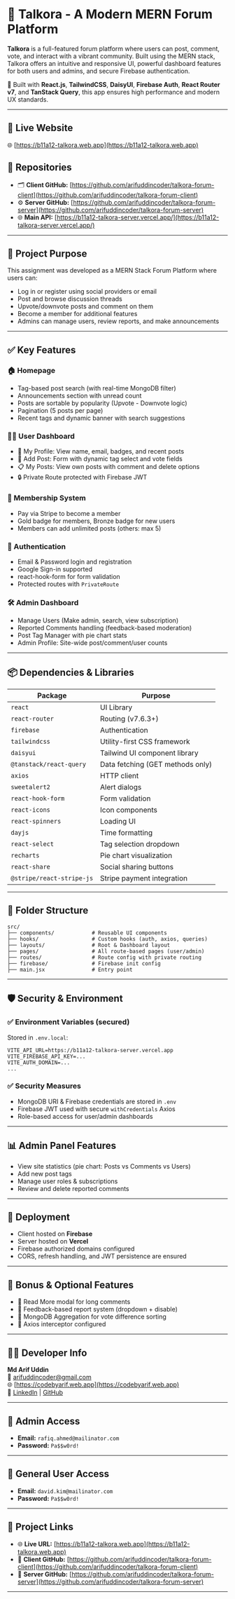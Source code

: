 # 💬 Talkora - A Modern MERN Forum Platform

**Talkora** is a full-featured forum platform where users can post, comment, vote, and interact with a vibrant community. Built using the MERN stack, Talkora offers an intuitive and responsive UI, powerful dashboard features for both users and admins, and secure Firebase authentication.

🚀 Built with **React.js**, **TailwindCSS**, **DaisyUI**, **Firebase Auth**, **React Router v7**, and **TanStack Query**, this app ensures high performance and modern UX standards.

---

## 🔗 Live Website

🌐 [https://b11a12-talkora.web.app](https://b11a12-talkora.web.app)

## 🧾 Repositories

- 🗂️ **Client GitHub:** [https://github.com/arifuddincoder/talkora-forum-client](https://github.com/arifuddincoder/talkora-forum-client)  
- ⚙️ **Server GitHub:** [https://github.com/arifuddincoder/talkora-forum-server](https://github.com/arifuddincoder/talkora-forum-server)  
- 🌐 **Main API:** [https://b11a12-talkora-server.vercel.app/](https://b11a12-talkora-server.vercel.app/)

---

## 🎯 Project Purpose

This assignment was developed as a MERN Stack Forum Platform where users can:
- Log in or register using social providers or email
- Post and browse discussion threads
- Upvote/downvote posts and comment on them
- Become a member for additional features
- Admins can manage users, review reports, and make announcements

---

## ✅ Key Features

### 🏠 Homepage
- Tag-based post search (with real-time MongoDB filter)
- Announcements section with unread count
- Posts are sortable by popularity (Upvote - Downvote logic)
- Pagination (5 posts per page)
- Recent tags and dynamic banner with search suggestions

### 🧑‍💼 User Dashboard
- 📌 My Profile: View name, email, badges, and recent posts
- 📝 Add Post: Form with dynamic tag select and vote fields
- 📋 My Posts: View own posts with comment and delete options
- 🔒 Private Route protected with Firebase JWT

### 🥇 Membership System
- Pay via Stripe to become a member
- Gold badge for members, Bronze badge for new users
- Members can add unlimited posts (others: max 5)

### 🔐 Authentication
- Email & Password login and registration
- Google Sign-in supported
- react-hook-form for form validation
- Protected routes with `PrivateRoute`

### 🛠 Admin Dashboard
- Manage Users (Make admin, search, view subscription)
- Reported Comments handling (feedback-based moderation)
- Post Tag Manager with pie chart stats
- Admin Profile: Site-wide post/comment/user counts

---

## 📦 Dependencies & Libraries

| Package                     | Purpose                                  |
|-----------------------------|------------------------------------------|
| `react`                     | UI Library                               |
| `react-router`              | Routing (v7.6.3+)                         |
| `firebase`                  | Authentication           |
| `tailwindcss`               | Utility-first CSS framework              |
| `daisyui`                   | Tailwind UI component library            |
| `@tanstack/react-query`     | Data fetching (GET methods only)         |
| `axios`                     | HTTP client                              |
| `sweetalert2`               | Alert dialogs                            |
| `react-hook-form`           | Form validation                          |
| `react-icons`               | Icon components                          |
| `react-spinners`            | Loading UI                               |
| `dayjs`                     | Time formatting                          |
| `react-select`              | Tag selection dropdown                   |
| `recharts`                  | Pie chart visualization                  |
| `react-share`               | Social sharing buttons                   |
| `@stripe/react-stripe-js`  | Stripe payment integration               |

---

## 📁 Folder Structure

```
src/
├── components/            # Reusable UI components
├── hooks/                 # Custom hooks (auth, axios, queries)
├── layouts/               # Root & Dashboard layout
├── pages/                 # All route-based pages (user/admin)
├── routes/                # Route config with private routing
├── firebase/              # Firebase init config
├── main.jsx               # Entry point
```

---

## 🛡️ Security & Environment

### ✅ Environment Variables (secured)
Stored in `.env.local`:
```
VITE_API_URL=https://b11a12-talkora-server.vercel.app
VITE_FIREBASE_API_KEY=...
VITE_AUTH_DOMAIN=...
...
```

### ✅ Security Measures
- MongoDB URI & Firebase credentials are stored in `.env`
- Firebase JWT used with secure `withCredentials` Axios
- Role-based access for user/admin dashboards

---

## 📊 Admin Panel Features

- View site statistics (pie chart: Posts vs Comments vs Users)
- Add new post tags
- Manage user roles & subscriptions
- Review and delete reported comments

---

## 🚀 Deployment

- Client hosted on **Firebase**
- Server hosted on **Vercel**
- Firebase authorized domains configured
- CORS, refresh handling, and JWT persistence are ensured

---

## 🧩 Bonus & Optional Features

- 💬 Read More modal for long comments
- 📌 Feedback-based report system (dropdown + disable)
- 🧠 MongoDB Aggregation for vote difference sorting
- 🔄 Axios interceptor configured

---

## 👨‍💻 Developer Info

**Md Arif Uddin**  
📧 arifuddincoder@gmail.com  
🌐 [https://codebyarif.web.app](https://codebyarif.web.app)  
🔗 [LinkedIn](https://linkedin.com/in/arifuddincoder) | [GitHub](https://github.com/arifuddincoder)

---

## 👑 Admin Access

- **Email:** `rafiq.ahmed@mailinator.com`  
- **Password:** `Pa$$w0rd!`

---

## 👤 General User Access

- **Email:** `david.kim@mailinator.com`  
- **Password:** `Pa$$w0rd!`

---

## 🔗 Project Links

- 🌐 **Live URL:** [https://b11a12-talkora.web.app](https://b11a12-talkora.web.app)  
- 🧾 **Client GitHub:** [https://github.com/arifuddincoder/talkora-forum-client](https://github.com/arifuddincoder/talkora-forum-client)  
- 🧾 **Server GitHub:** [https://github.com/arifuddincoder/talkora-forum-server](https://github.com/arifuddincoder/talkora-forum-server)  

---

